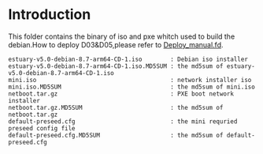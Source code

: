 # Introduction
This folder contains the binary of iso and pxe whitch used to build the debian.How to deploy D03&D05,please refer to [Deploy_manual.fd](https://github.com/open-estuary/estuary/tree/master/doc/Deploy_Manual.4All.md).
``` 
estuary-v5.0-debian-8.7-arm64-CD-1.iso        : Debian iso installer
estuary-v5.0-debian-8.7-arm64-CD-1.iso.MD5SUM : the md5sum of estuary-v5.0-debian-8.7-arm64-CD-1.iso
mini.iso                                      : network installer iso
mini.iso.MD5SUM                               : the md5sum of mini.iso
netboot.tar.gz                                : PXE boot network installer
netboot.tar.gz.MD5SUM                         : the md5sum of netboot.tar.gz
default-preseed.cfg                           : the mini requried preseed config file
default-preseed.cfg.MD5SUM                    : the md5sum of default-preseed.cfg
```
